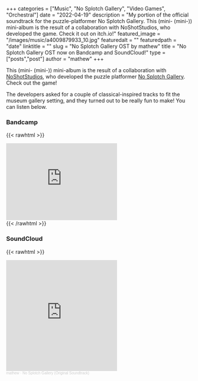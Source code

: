 +++
categories = ["Music", "No Splotch Gallery", "Video Games", "Orchestral"]
date = "2022-04-19"
description = "My portion of the official soundtrack for the puzzle-platformer No Splotch Gallery. This (mini- (mini-)) mini-album is the result of a collaboration with NoShotStudios, who developed the game. Check it out on itch.io!"
featured_image = "/images/music/a4009879933_10.jpg"
featuredalt = ""
featuredpath = "date"
linktitle = ""
slug = "No Splotch Gallery OST by mathew"
title = "No Splotch Gallery OST now on Bandcamp and SoundCloud!"
type = ["posts","post"]
author = "mathew"
+++

This (mini- (mini-)) mini-album is the result of a collaboration with [NoShotStudios](https://noshotstudios.itch.io), who developed the puzzle platformer [No Splotch Gallery](https://noshotstudios.itch.io/no-splotch-gallery). Check out the game!

The developers asked for a couple of classical-inspired tracks to fit the museum gallery setting, and they turned out to be really fun to make! You can listen below.

### Bandcamp

{{< rawhtml >}}
<div class="embedded-content"><iframe style="border: 0; width: 50%; min-width: 300px; height: 208px;" src="https://bandcamp.com/EmbeddedPlayer/album=3399801845/size=large/bgcol=ffffff/linkcol=2ebd35/artwork=small/transparent=true/" seamless><a href="https://mathewmakesmusic.bandcamp.com/album/no-splotch-gallery-original-soundtrack">No Splotch Gallery (Original Soundtrack) by mathew</a></iframe></div>
{{< /rawhtml >}}

### SoundCloud

{{< rawhtml >}}
<div class="embedded-content"><iframe width: 50%; min-width: 300px; height="300px" scrolling="no" frameborder="no" allow="autoplay" src="https://w.soundcloud.com/player/?url=https%3A//api.soundcloud.com/playlists/1427665684&color=%23319f6f&auto_play=false&hide_related=false&show_comments=true&show_user=true&show_reposts=false&show_teaser=true&visual=true"></iframe><div style="font-size: 10px; color: #cccccc;line-break: anywhere;word-break: normal;overflow: hidden;white-space: nowrap;text-overflow: ellipsis; font-family: Interstate,Lucida Grande,Lucida Sans Unicode,Lucida Sans,Garuda,Verdana,Tahoma,sans-serif;font-weight: 100;"><a href="https://soundcloud.com/mathewmakesmusic" title="mathew" target="_blank" style="color: #cccccc; text-decoration: none;">mathew</a> · <a href="https://soundcloud.com/mathewmakesmusic/sets/no-splotch-gallery" title="No Splotch Gallery (Original Soundtrack)" target="_blank" style="color: #cccccc; text-decoration: none;">No Splotch Gallery (Original Soundtrack)</a></div></div>
